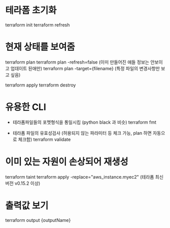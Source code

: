 # 테라폼 초기화
terraform init
terraform refresh

# 현재 상태를 보여줌
terraform plan
terraform plan -refresh=false (이미 만들어진 애들 정보는 안보이고 업데이트 된애만)
terraform plan -target={filename} (특정 파일의 변경사항만 보고 싶음)

terraform apply
terraform destroy

# 유용한 CLI
- 테라폼파일들의 포멧형식을 통일시킴 (python black 과 비슷)
terraform fmt

- 테라폼 파일의 유효성검사 (허용되지 않는 파라미터 등 체크 가능, plan 하면 자동으로 체크함)
terraform validate 

# 이미 있는 자원이 손상되어 재생성
terraform taint
terraform apply -replace="aws_instance.myec2" (테라폼 최신버전 v0.15.2 이상)

# 출력값 보기
terraform output {outputName}
